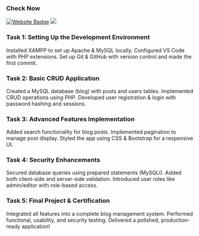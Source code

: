 ### Check Now 

<a href="https://blogscriptapp.free.nf/"><img src="https://img.shields.io/badge/Visit Now-0073e6?style=for-the-badge&logo=google-chrome&logoColor=white" alt="Website Badge" /></a>
<a href="https://appsgeyser.io/19124129/BlogScript" target="_blank">
  <img src="https://img.shields.io/badge/Download%20App-3DDC84?style=for-the-badge&logo=android&logoColor=white" />
</a>




### Task 1: Setting Up the Development Environment
Installed XAMPP to set up Apache & MySQL locally.
Configured VS Code with PHP extensions.
Set up Git & GitHub with version control and made the first commit.

### Task 2: Basic CRUD Application
Created a MySQL database (blog) with posts and users tables.
Implemented CRUD operations using PHP.
Developed user registration & login with password hashing and sessions.

### Task 3: Advanced Features Implementation
Added search functionality for blog posts.
Implemented pagination to manage post display.
Styled the app using CSS & Bootstrap for a responsive UI.

### Task 4: Security Enhancements
Secured database queries using prepared statements (MySQLi).
Added both client-side and server-side validation.
Introduced user roles like admin/editor with role-based access.

### Task 5: Final Project & Certification
Integrated all features into a complete blog management system.
Performed functional, usability, and security testing.
Delivered a polished, production-ready application!
